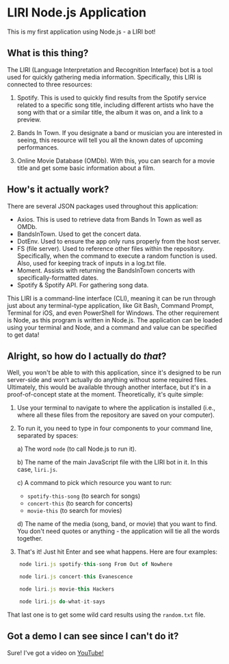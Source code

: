 # LIRI Node.js Application
This is my first application using Node.js - a LIRI bot!

## What is this thing?
The LIRI (Language Interpretation and Recognition Interface) bot is a tool used for quickly gathering media information. Specifically, this LIRI is connected to three resources:

1. Spotify. This is used to quickly find results from the Spotify service related to a specific song title, including different artists who have the song with that or a similar title, the album it was on, and a link to a preview.

2. Bands In Town. If you designate a band or musician you are interested in seeing, this resource will tell you all the known dates of upcoming performances.

3. Online Movie Database (OMDb). With this, you can search for a movie title and get some basic information about a film.

## How's it actually work?
There are several JSON packages used throughout this application:
* Axios. This is used to retrieve data from Bands In Town as well as OMDb.
* BandsInTown. Used to get the concert data.
* DotEnv. Used to ensure the app only runs properly from the host server.
* FS (file server). Used to reference other files within the repository. Specifically, when the command to execute a random function is used. Also, used for keeping track of inputs in a log.txt file.
* Moment. Assists with returning the BandsInTown concerts with specifically-formatted dates.
* Spotify & Spotify API. For gathering song data.

This LIRI is a command-line interface (CLI), meaning it can be run through just about any terminal-type application, like Git Bash, Command Prompt, Terminal for iOS, and even PowerShell for Windows. The other requirement is Node, as this program is written in Node.js. The application can be loaded using your terminal and Node, and a command and value can be specified to get data!

## Alright, so how do I actually do _that_?
Well, you won't be able to with this application, since it's designed to be run server-side and won't actually do anything without some required files. Ultimately, this would be available through another interface, but it's in a proof-of-concept state at the moment. Theoretically, it's quite simple:

1. Use your terminal to navigate to where the application is installed (i.e., where all these files from the repository are saved on your computer).

2. To run it, you need to type in four components to your command line, separated by spaces:

   a) The word `node` (to call Node.js to run it).

   b) The name of the main JavaScript file with the LIRI bot in it. In this case, `liri.js`.

   c) A command to pick which resource you want to run:
     * `spotify-this-song` (to search for songs)
     * `concert-this` (to search for concerts)
     * `movie-this` (to search for movies)

   d) The name of the media (song, band, or movie) that you want to find. You don't need quotes or anything - the application will tie all the words together.

3. That's it! Just hit Enter and see what happens. Here are four examples:

```js
    node liri.js spotify-this-song From Out of Nowhere
```
```js
    node liri.js concert-this Evanescence
```
```js
    node liri.js movie-this Hackers
```
```js
    node liri.js do-what-it-says
```

That last one is to get some wild card results using the `random.txt` file.

## Got a demo I can see since I can't do it?

Sure! I've got a video on [YouTube!](https://www.youtube.com/watch?v=F-f8JBtBen0)
